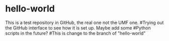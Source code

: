 # hello-world
This is a test repository in GitHub, the real one not the UMF one.
#Trying out the GitHub interface to see how it is set up. Maybe add some
#Python scripts in the future?
#This is change to the branch of "hello-world"
